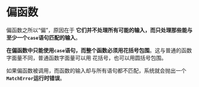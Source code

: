 偏函数
==============================================================
偏函数之所以“偏”，原因在于 **它们并不处理所有可能的输入，而只处理那些能与至少一个`case`语句匹配的输入**。

**在偏函数中只能使用`case`语句，而整个函数必须用花括号包围**。这与普通的函数字面量不同，普通函数字面量可以用
花括号，也可以用圆括号包围。

如果偏函数被调用，而函数的输入却与所有语句都不匹配，系统就会抛出一个 **`MatchError`运行时错误**。
